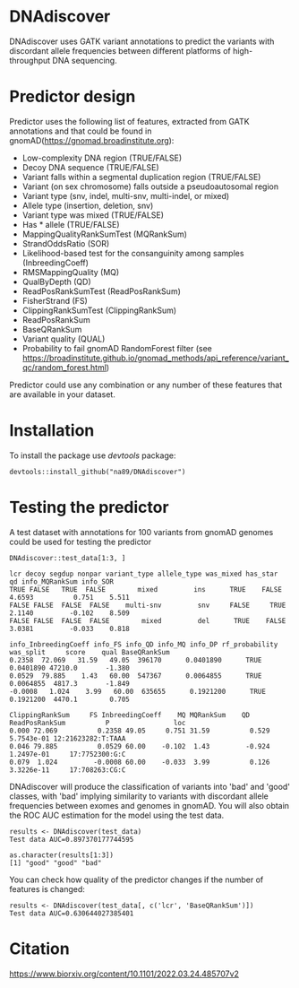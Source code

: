# DNAdiscover
DNAdiscover uses GATK variant annotations to predict the variants with discordant allele frequencies between different platforms of high-throughput DNA sequencing. 

Predictor design
==============

Predictor uses the following list of features, extracted from GATK annotations and that could be found in gnomAD(https://gnomad.broadinstitute.org):
- Low-complexity DNA region (TRUE/FALSE)
- Decoy DNA sequence (TRUE/FALSE)
- Variant falls within a segmental duplication region (TRUE/FALSE)
- Variant (on sex chromosome) falls outside a pseudoautosomal region
- Variant type (snv, indel, multi-snv, multi-indel, or mixed)
- Allele type (insertion, deletion, snv)
- Variant type was mixed (TRUE/FALSE)
- Has * allele (TRUE/FALSE)
- MappingQualityRankSumTest (MQRankSum)
- StrandOddsRatio (SOR)
- Likelihood-based test for the consanguinity among samples (InbreedingCoeff)
- RMSMappingQuality (MQ)
- QualByDepth (QD)
- ReadPosRankSumTest (ReadPosRankSum)
- FisherStrand (FS)
- ClippingRankSumTest (ClippingRankSum)
- ReadPosRankSum
- BaseQRankSum
- Variant quality (QUAL)
- Probability to fail gnomAD RandomForest filter (see https://broadinstitute.github.io/gnomad_methods/api_reference/variant_qc/random_forest.html)

Predictor could use any combination or any number of these features that are available in your dataset.

Installation
==============

To install the package use *devtools* package:

    devtools::install_github("na89/DNAdiscover")
    
Testing the predictor
==============

A test dataset with annotations for 100 variants from gnomAD genomes could be used for testing the predictor

    DNAdiscover::test_data[1:3, ]
    
    lcr decoy segdup nonpar variant_type allele_type was_mixed has_star     qd info_MQRankSum info_SOR
    TRUE FALSE   TRUE  FALSE        mixed         ins      TRUE    FALSE 4.6593          0.751    5.511
    FALSE FALSE  FALSE  FALSE    multi-snv         snv     FALSE     TRUE 2.1140         -0.102    8.509
    FALSE FALSE  FALSE  FALSE        mixed         del      TRUE    FALSE 3.0381         -0.033    0.818
    
    info_InbreedingCoeff info_FS info_QD info_MQ info_DP rf_probability was_split     score    qual BaseQRankSum
    0.2358  72.069   31.59   49.05  396170      0.0401890      TRUE 0.0401890 47210.0       -1.380
    0.0529  79.885    1.43   60.00  547367      0.0064855      TRUE 0.0064855  4817.3       -1.849
    -0.0008   1.024    3.99   60.00  635655      0.1921200      TRUE 0.1921200  4470.1        0.705
    
    ClippingRankSum     FS InbreedingCoeff    MQ MQRankSum    QD ReadPosRankSum          P                loc
    0.000 72.069          0.2358 49.05     0.751 31.59          0.529 5.7543e-01 12:21623282:T:TAAA
    0.046 79.885          0.0529 60.00    -0.102  1.43         -0.924 1.2497e-01     17:7752300:G:C
    0.079  1.024         -0.0008 60.00    -0.033  3.99          0.126 3.3226e-11     17:708263:CG:C


DNAdiscover will produce the classification of variants into 'bad' and 'good' classes, with 'bad' implying similarity to variants with discordant allele frequencies between exomes and genomes in gnomAD. You will also obtain the ROC AUC estimation for the model using the test data. 
    
    results <- DNAdiscover(test_data)
    Test data AUC=0.897370177744595
    
    as.character(results[1:3])
    [1] "good" "good" "bad" 
    
You can check how quality of the predictor changes if the number of features is changed:
    
    results <- DNAdiscover(test_data[, c('lcr', 'BaseQRankSum')])
    Test data AUC=0.630644027385401

Citation
==============
https://www.biorxiv.org/content/10.1101/2022.03.24.485707v2
